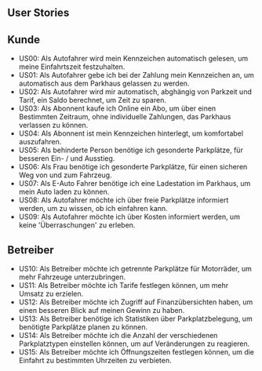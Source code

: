 
## User Stories


## Kunde

- US00: Als Autofahrer wird mein Kennzeichen automatisch gelesen, um meine Einfahrtszeit festzuhalten.
- US01: Als Autofahrer gebe ich bei der Zahlung mein Kennzeichen an, um automatisch aus dem Parkhaus gelassen zu werden.
- US02: Als Autofahrer wird mir automatisch, abghängig von Parkzeit und Tarif, ein Saldo berechnet, um Zeit zu sparen.
- US03: Als Abonnent kaufe ich Online ein Abo, um über einen Bestimmten Zeitraum, ohne individuelle Zahlungen, das Parkhaus verlassen zu können.
- US04: Als Abonnent ist mein Kennzeichen hinterlegt, um komfortabel auszufahren.
- US05: Als behinderte Person benötige ich gesonderte Parkplätze, für besseren Ein- / und Ausstieg.
- US06: Als Frau benötige ich gesonderte Parkplätze, für einen sicheren Weg von und zum Fahrzeug.
- US07: Als E-Auto Fahrer benötige ich eine Ladestation im Parkhaus, um mein Auto laden zu können.
- US08: Als Autofahrer möchte ich über freie Parkplätze informiert werden, um zu wissen, ob ich einfahren kann.
- US09: Als Autofahrer möchte ich über Kosten informiert werden, um keine 'Überraschungen' zu erleben.

## Betreiber

- US10: Als Betreiber möchte ich getrennte Parkplätze für Motorräder, um mehr Fahrzeuge unterzubringen.
- US11: Als Betreiber möchte ich Tarife festlegen können, um mehr Umsatz zu erzielen.
- US12: Als Betreiber möchte ich Zugriff auf Finanzübersichten haben, um einen besseren Blick auf meinen Gewinn zu haben.
- US13: Als Betreiber benötige ich Statistiken über Parkplatzbelegung, um benötigte Parkplätze planen zu können.
- US14: Als Betreiber möchte ich die Anzahl der verschiedenen Parkplatztypen einstellen können, um auf Veränderungen zu reagieren.
- US15: Als Betreiber möchte ich Öffnungszeiten festlegen können, um die Einfahrt zu bestimmten Uhrzeiten zu verbieten.
